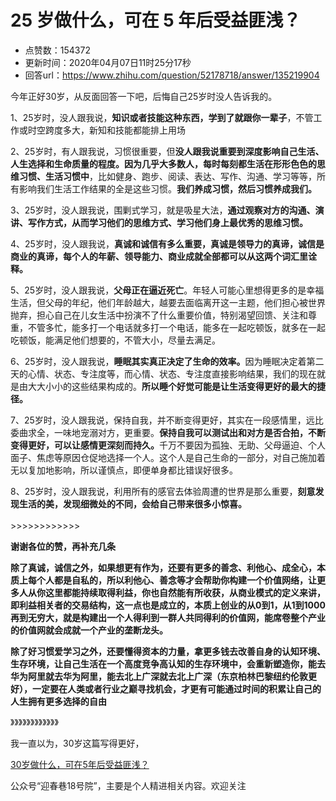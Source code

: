 # 25 岁做什么，可在 5 年后受益匪浅？
- 点赞数：154372
- 更新时间：2020年04月07日11时25分17秒
- 回答url：https://www.zhihu.com/question/52178718/answer/135219904
<body>
 <p data-pid="ImvKcofp">今年正好30岁，从反面回答一下吧，后悔自己25岁时没人告诉我的。</p>
 <p data-pid="nJEJHZC9">1、25岁时，没人跟我说，<b>知识或者技能这种东西，学到了就跟你一辈子</b>，不管工作或时空跨度多大，新知和技能都能排上用场</p>
 <p data-pid="8E1DBXY7">2、25岁时，有人跟我说，习惯很重要，但<b>没人跟我说重要到深度影响自己生活、人生选择和生命质量的程度。因为几乎大多数人，每时每刻都生活在形形色色的思维习惯、生活习惯中</b>，比如健身、跑步、阅读、表达、写作、沟通、学习等等，所有影响我们生活工作结果的全是这些习惯。<b>我们养成习惯，然后习惯养成我们。</b></p>
 <p data-pid="V3m30D99">3、25岁时，没人跟我说，围剿式学习，就是吸星大法，<b>通过观察对方的沟通、演讲、写作方式，从而学习他们的思维方式、学习他们身上最优秀的思维习惯。</b></p>
 <p data-pid="vl3lcIwJ">4、25岁时，没人跟我说，<b>真诚和诚信有多么重要，真诚是领导力的真谛，诚信是商业的真谛，每个人的年薪、领导能力、商业成就全部都可以从这两个词汇里诠释。</b></p>
 <p data-pid="UDiOYlaA">5、25岁时，没人跟我说，<b>父母正在逼近死亡</b>。年轻人可能心里想得更多的是幸福生活，但父母的年纪，他们年龄越大，越要去面临离开这一主题，他们担心被世界抛弃，担心自己在儿女生活中扮演不了什么重要价值，特别渴望回馈、关注和尊重，不管多忙，能多打一个电话就多打一个电话，能多在一起吃顿饭，就多在一起吃顿饭，能满足他们想要的，不管大小，尽量去满足。</p>
 <p data-pid="1KFFwSV-">6、25岁时，没人跟我说，<b>睡眠其实真正决定了生命的效率。</b>因为睡眠决定着第二天的心情、状态、专注度等，而心情、状态、专注度直接影响结果，我们的现在就是由大大小小的这些结果构成的。<b>所以睡个好觉可能是让生活变得更好的最大的捷径。</b></p>
 <p data-pid="G5PcxThh">7、25岁时，没人跟我说，保持自我，并不断变得更好，其实在一段感情里，远比委曲求全，一味地宠溺对方，更重要。<b>保持自我可以测试出和对方是否合拍，不断变得更好，可以让感情更深刻而持久。</b>千万不要因为孤独、无助、父母逼迫、个人面子、焦虑等原因仓促地选择一个人。这个人是自己生命的一部分，对自己施加着无以复加地影响，所以谨慎点，即便单身都比错误好很多。</p>
 <p data-pid="umb4r-Se">8、25岁时，没人跟我说，利用所有的感官去体验周遭的世界是那么重要，<b>刻意发现生活的美，发现细微处的不同，会给自己带来很多小惊喜。</b><br><br>
  &gt;&gt;&gt;&gt;&gt;&gt;&gt;&gt;&gt;&gt;&gt;&gt;</p>
 <p data-pid="iYih_5VV"><b>谢谢各位的赞，再补充几条</b></p>
 <p data-pid="LaN8z0N1"><b>除了真诚，诚信之外，如果想更有作为，还要有更多的善念、利他心、成全心，本质上每个人都是自私的，所以利他心、善念等才会帮助你构建一个价值网络，让更多人从你这里都能持续取得利益，你也自然能有所收获，从商业模式的定义来讲，即利益相关者的交易结构，这一点也是成立的，本质上创业的从0到1，从1到1000再到无穷大，就是构建出一个人得利到一群人共同得利的价值网，能席卷整个产业的价值网就会成就一个产业的垄断龙头。</b></p>
 <p data-pid="MXXKnlxX"><b>除了好习惯爱学习之外，还要懂得资本的力量，拿更多钱去改善自身的认知环境、生存环境，让自己生活在一个高度竞争高认知的生存环境中，会重新塑造你，能去华为阿里就去华为阿里，能去北上广深就去北上广深（东京柏林巴黎纽约伦敦更好），一定要在人类或者行业之巅寻找机会，才更有可能通过时间的积累让自己的人生拥有更多选择的自由</b></p>
 <p data-pid="TmqNw771">》》》》》》》》》》》》</p>
 <p data-pid="e_jo2-OE">我一直以为，30岁这篇写得更好，</p><a data-draft-node="block" data-draft-type="link-card" href="https://www.zhihu.com/question/28569572/answer/427665809" class="internal">30岁做什么，可在5年后受益匪浅？</a>
 <p data-pid="K_dvBg7k">公众号“迎春巷18号院”，主要是个人精进相关内容。欢迎关注</p>
</body>